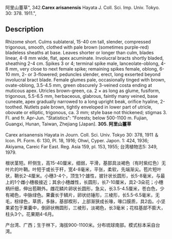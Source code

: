 阿里山薹草",
342.**Carex arisanensis** Hayata J. Coll. Sci. Imp. Univ. Tokyo. 30: 378. 1911.",

## Description
Rhizome short. Culms sublateral, 15-40 cm tall, slender, compressed trigonous, smooth, clothed with pale brown (sometimes purple-red) bladeless sheaths at base. Leaves shorter or longer than culm, blades linear, 4-8 mm wide, flat, apex acuminate. Involucral bracts shortly bladed, sheathing 2-4 cm. Spikes 3 or 4; terminal spike male, lanceolate-oblong, 4-8 mm, very close to next female spike; remaining spikes female, oblong, 6-10 mm, 2- or 3-flowered; peduncles slender, erect, long exserted beyond involucral bract blade. Female glumes pale, occasionally tinged with brown, ovate-oblong, 3.5-4.5 mm, green obscurely 3-veined costa ending at muticous apex. Utricles brown-green, ca. 2 × as long as glume, fusiform, trigonous, 5.5-6.5 mm, herbaceous, glabrous, faintly many veined, base cuneate, apex gradually narrowed to a long upright beak, orifice hyaline, 2-toothed. Nutlets pale brown, tightly enveloped in lower part of utricle, obovate or elliptic, trigonous, ca. 3 mm; style base not thickened; stigmas 3. Fl. and fr. Apr-Jun.
  "Statistics": "Forests; below 500-1100 m. Fujian, Guangxi, Hunan, Taiwan, Zhejiang [Japan].
**305. 阿里山薹草**

Carex arisanensis Hayata in Journ. Coll. Sci. Univ. Tokyo 30: 378, 1911 ＆ Icon. Pl. Form. 6: 130, Pl. 18, 1916; Ohwi, Cyper. Japon. 1: 424, 1936; Akiyama, Careic Far East. Reg. Asia 159, pl. 153, 1955; 台湾植物志5: 349, 1979.

根状茎短。秆侧生，高15-40厘米，细弱，平滑，基部具淡褐色（有时紫红色）无叶片的叶鞘。叶短于或长于秆，宽4-8毫米，平张，柔软，先端渐尖。苞片短叶状，鞘长2-4厘米。小穗3-4个，顶生1个雄性，披针状长圆形，长5-8毫米，与最上的1个雌小穗极接近；其余小穗雌性，长圆形，长7-10厘米，具2-3朵花；小穗柄纤细，伸出苞鞘外。雌花鳞片卵状长圆形，急尖，长3.5-4.5厘米，苍白色，少有褐色，中脉绿色。果囊长于鳞片，卵状纺锤形，三棱形，长5.5-6.5毫米，无毛，棕绿色，草质，多脉，基部楔形，上部渐狭成长喙，喙口膜质，具2齿。小坚果紧包于果囊中，倒卵状椭圆形，三棱形，淡褐色，长3毫米；花柱基部不膨大，柱头3个。花果期4-6月。

产台湾、广西；生于林下，海拔900-1100米。分布琉球南部。模式标本采自台湾。
